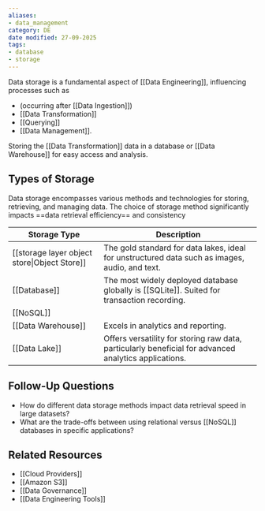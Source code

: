 ```yaml
---
aliases:
- data_management
category: DE
date modified: 27-09-2025
tags:
- database
- storage
---
```

Data storage is a fundamental aspect of [[Data Engineering]], influencing processes such as 
- (occurring after [[Data Ingestion]])
- [[Data Transformation]]
- [[Querying]]
- [[Data Management]].

Storing the [[Data Transformation]] data in a database or [[Data Warehouse]] for easy access and analysis.
## Types of Storage

Data storage encompasses various methods and technologies for storing, retrieving, and managing data. The choice of storage method significantly impacts ==data retrieval efficiency== and consistency

| Storage Type                                 | Description                                                                                           |
| -------------------------------------------- | ----------------------------------------------------------------------------------------------------- |
| [[storage layer object store\|Object Store]] | The gold standard for data lakes, ideal for unstructured data such as images, audio, and text.        |
| [[Database]]                                 | The most widely deployed database globally is [[SQLite]]. Suited for transaction recording.           |
| [[NoSQL]]                                    |                                                                                                       |
| [[Data Warehouse]]                           | Excels in analytics and reporting.                                                                    |
| [[Data Lake]]                                | Offers versatility for storing raw data, particularly beneficial for advanced analytics applications. |
## Follow-Up Questions
- How do different data storage methods impact data retrieval speed in large datasets?
- What are the trade-offs between using relational versus [[NoSQL]] databases in specific applications?
## Related Resources
- [[Cloud Providers]]
- [[Amazon S3]]
- [[Data Governance]]
- [[Data Engineering Tools]]

